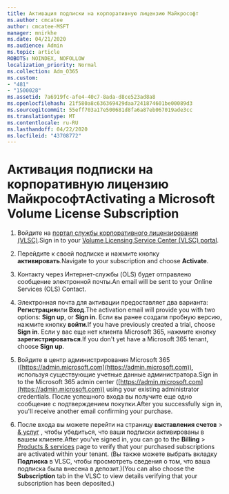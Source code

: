 ```yaml
---
title: Активация подписки на корпоративную лицензию Майкрософт
ms.author: cmcatee
author: cmcatee-MSFT
manager: mnirkhe
ms.date: 04/21/2020
ms.audience: Admin
ms.topic: article
ROBOTS: NOINDEX, NOFOLLOW
localization_priority: Normal
ms.collection: Adm_O365
ms.custom:
- "481"
- "1500028"
ms.assetid: 7a6919fc-afe4-40c7-8ada-d8ce523ad8a8
ms.openlocfilehash: 21f580a8c636369429daa7241874601be00089d3
ms.sourcegitcommit: 55eff703a17e500681d8fa6a87eb067019ade3cc
ms.translationtype: MT
ms.contentlocale: ru-RU
ms.lasthandoff: 04/22/2020
ms.locfileid: "43708772"
---
```

# <a name="activating-a-microsoft-volume-license-subscription"></a><span data-ttu-id="25fdb-102">Активация подписки на корпоративную лицензию Майкрософт</span><span class="sxs-lookup"><span data-stu-id="25fdb-102">Activating a Microsoft Volume License Subscription</span></span>

1. <span data-ttu-id="25fdb-103">Войдите на [портал службы корпоративного лицензирования (VLSC)](https://go.microsoft.com/fwlink/p/?LinkId=329762).</span><span class="sxs-lookup"><span data-stu-id="25fdb-103">Sign in to your [Volume Licensing Service Center (VLSC) portal](https://go.microsoft.com/fwlink/p/?LinkId=329762).</span></span>

2. <span data-ttu-id="25fdb-104">Перейдите к своей подписке и нажмите кнопку **активировать**.</span><span class="sxs-lookup"><span data-stu-id="25fdb-104">Navigate to your subscription and choose **Activate**.</span></span>

3. <span data-ttu-id="25fdb-105">Контакту через Интернет-службы (OLS) будет отправлено сообщение электронной почты.</span><span class="sxs-lookup"><span data-stu-id="25fdb-105">An email will be sent to your Online Services (OLS) Contact.</span></span>

4. <span data-ttu-id="25fdb-106">Электронная почта для активации предоставляет два варианта: **Регистрация**или **Вход**.</span><span class="sxs-lookup"><span data-stu-id="25fdb-106">The activation email will provide you with two options: **Sign up**, or **Sign in**.</span></span> <span data-ttu-id="25fdb-107">Если вы ранее создали пробную версию, нажмите кнопку **войти**.</span><span class="sxs-lookup"><span data-stu-id="25fdb-107">If you have previously created a trial, choose **Sign in**.</span></span> <span data-ttu-id="25fdb-108">Если у вас еще нет клиента Microsoft 365, нажмите кнопку **зарегистрироваться**.</span><span class="sxs-lookup"><span data-stu-id="25fdb-108">If you don't yet have a Microsoft 365 tenant, choose **Sign up**.</span></span>

5. <span data-ttu-id="25fdb-109">Войдите в центр администрирования Microsoft 365 ([https://admin.microsoft.com](https://admin.microsoft.com)), используя существующие учетные данные администратора.</span><span class="sxs-lookup"><span data-stu-id="25fdb-109">Sign in to the Microsoft 365 admin center ([https://admin.microsoft.com](https://admin.microsoft.com)) using your existing administrator credentials.</span></span> <span data-ttu-id="25fdb-110">После успешного входа вы получите еще одно сообщение с подтверждением покупки.</span><span class="sxs-lookup"><span data-stu-id="25fdb-110">After you successfully sign in, you'll receive another email confirming your purchase.</span></span>

6. <span data-ttu-id="25fdb-111">После входа вы можете перейти на страницу **выставления счетов** \> [& услуг](https://go.microsoft.com/fwlink/p/?linkid=842054) , чтобы убедиться, что ваши подписки активированы в вашем клиенте.</span><span class="sxs-lookup"><span data-stu-id="25fdb-111">After you've signed in, you can go to the **Billing** \> [Products & services](https://go.microsoft.com/fwlink/p/?linkid=842054) page to verify that your purchased subscriptions are activated within your tenant.</span></span> <span data-ttu-id="25fdb-112">(Вы также можете выбрать вкладку **Подписка** в VLSC, чтобы просмотреть сведения о том, что ваша подписка была внесена в депозит.)</span><span class="sxs-lookup"><span data-stu-id="25fdb-112">(You can also choose the **Subscription** tab in the VLSC to view details verifying that your subscription has been deposited.)</span></span>